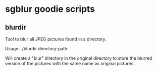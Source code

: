 # sgblur goodie scripts

## blurdir

Tool to blur all JPEG pictures found in a directory.

Usage: ./blurdir directory-path

Will create a "blur" directory in the original directory to store the blurred version of the pictures with the same name as original pictures.

